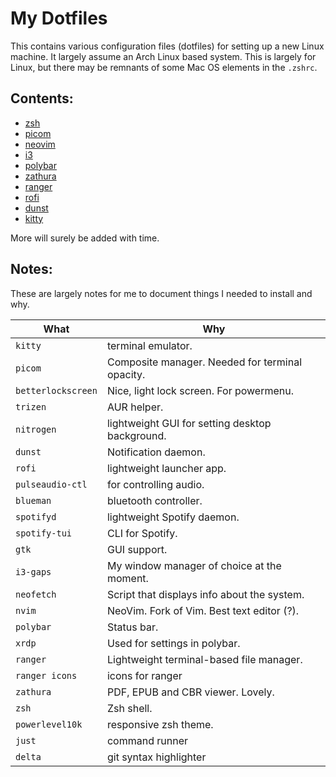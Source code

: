 # My Dotfiles

This contains various configuration files (dotfiles) for setting up a new Linux machine.
It largely assume an Arch Linux based system.
This is largely for Linux, but there may be remnants of some Mac OS elements in the `.zshrc`.

## Contents:

- [zsh](.zshrc)
- [picom](picom.conf)
- [neovim](config/nvim/init.vim)
- [i3](config/i3/config)
- [polybar](config/polybar/config)
- [zathura](config/zathura)
- [ranger](config/ranger)
- [rofi](config/rofi)
- [dunst](config/dunst)
- [kitty](config/kitty)

More will surely be added with time.

## Notes:

These are largely notes for me to document things I needed to install and why.

What | Why
------------ | -------------
`kitty` | terminal emulator.
`picom` | Composite manager. Needed for terminal opacity.
`betterlockscreen` | Nice, light lock screen. For powermenu.
`trizen` | AUR helper.
`nitrogen` | lightweight GUI for setting desktop background.
`dunst`  | Notification daemon.
`rofi` | lightweight launcher app.
`pulseaudio-ctl` | for controlling audio.
`blueman` | bluetooth controller.
`spotifyd` | lightweight Spotify daemon.
`spotify-tui` | CLI for Spotify.
`gtk` | GUI support.
`i3-gaps` | My window manager of choice at the moment. 
`neofetch` | Script that displays info about the system.
`nvim` | NeoVim. Fork of Vim. Best text editor (?).
`polybar` | Status bar.
`xrdp` | Used for settings in polybar.
`ranger` | Lightweight terminal-based file manager.
`ranger icons` | icons for ranger
`zathura` | PDF, EPUB and CBR viewer. Lovely.
`zsh` | Zsh shell.
`powerlevel10k` | responsive zsh theme.
`just` | command runner
`delta` | git syntax highlighter
